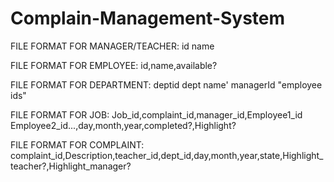 # Complain-Management-System

FILE FORMAT FOR MANAGER/TEACHER:
id name

FILE FORMAT FOR EMPLOYEE:
id,name,available?

FILE FORMAT FOR DEPARTMENT:
deptid dept name' managerId "employee ids"

FILE FORMAT FOR JOB:
Job_id,complaint_id,manager_id,Employee1_id Employee2_id...,day,month,year,completed?,Highlight?

FILE FORMAT FOR COMPLAINT:
complaint_id,Description,teacher_id,dept_id,day,month,year,state,Highlight_teacher?,Highlight_manager?